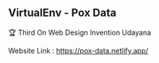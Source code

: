 ﻿## **VirtualEnv - Pox Data**

🏆 Third On Web Design Invention Udayana  

Website Link : https://pox-data.netlify.app/
